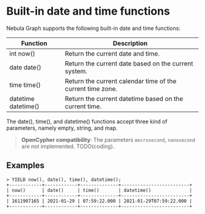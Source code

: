 # Built-in date and time functions

Nebula Graph supports the following built-in date and time functions:

Function| Description |
----  |  ----|
int now()  | Return the current date and time. |
date date() | Return the current date based on the current system. |
time time() | Return the current calendar time of the current time zone. |
datetime datetime() | Return the current datetime based on the current time. |

The date(), time(), and datetime() functions accept three kind of parameters, namely empty, string, and map.

> **OpenCypher compatibility**: The parameters `mocrosecond`, `nanosecond` are not implemented. TODO(coding).

## Examples

```ngql
> YIELD now(), date(), time(), datetime();
+------------+------------+--------------+-------------------------+
| now()      | date()     | time()       | datetime()              |
+------------+------------+--------------+-------------------------+
| 1611907165 | 2021-01-29 | 07:59:22.000 | 2021-01-29T07:59:22.000 |
+------------+------------+--------------+-------------------------+
```
